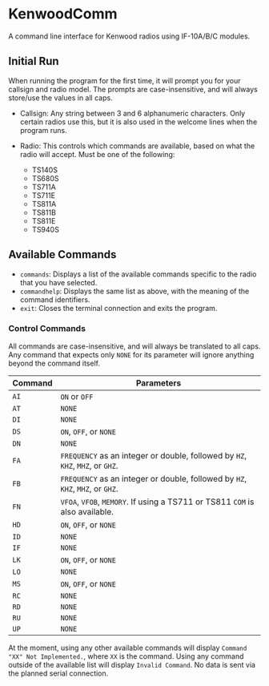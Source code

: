 # KenwoodComm

A command line interface for Kenwood radios using IF-10A/B/C modules.

## Initial Run

When running the program for the first time, it will prompt you for your callsign and radio model. The prompts are case-insensitive, and will always store/use the values in all caps.

- Callsign: Any string between 3 and 6 alphanumeric characters. Only certain radios use this, but it is also used in the welcome lines when the program runs.

- Radio: This controls which commands are available, based on what the radio will accept. Must be one of the following:
  - TS140S
  - TS680S
  - TS711A
  - TS711E
  - TS811A
  - TS811B
  - TS811E
  - TS940S

## Available Commands

- `commands`: Displays a list of the available commands specific to the radio that you have selected.
- `commandhelp`: Displays the same list as above, with the meaning of the command identifiers.
- `exit`: Closes the terminal connection and exits the program.

### Control Commands

All commands are case-insensitive, and will always be translated to all caps.
Any command that expects only `NONE` for its parameter will ignore anything beyond the command itself.

| Command | Parameters                                                                     |
| ------- | ------------------------------------------------------------------------------ |
| `AI`    | `ON` or `OFF`                                                                  |
| `AT`    | `NONE`                                                                         |
| `DI`    | `NONE`                                                                         |
| `DS`    | `ON`, `OFF`, or `NONE`                                                         |
| `DN`    | `NONE`                                                                         |
| `FA`    | `FREQUENCY` as an integer or double, followed by `HZ`, `KHZ`, `MHZ`, or `GHZ`. |
| `FB`    | `FREQUENCY` as an integer or double, followed by `HZ`, `KHZ`, `MHZ`, or `GHZ`. |
| `FN`    | `VFOA`, `VFOB`, `MEMORY`. If using a TS711 or TS811 `COM` is also available.   |
| `HD`    | `ON`, `OFF`, or `NONE`                                                         |
| `ID`    | `NONE`                                                                         |
| `IF`    | `NONE`                                                                         |
| `LK`    | `ON`, `OFF`, or `NONE`                                                         |
| `LO`    | `NONE`                                                                         |
| `MS`    | `ON`, `OFF`, or `NONE`                                                         |
| `RC`    | `NONE`                                                                         |
| `RD`    | `NONE`                                                                         |
| `RU`    | `NONE`                                                                         |
| `UP`    | `NONE`                                                                         |

At the moment, using any other available commands will display `Command "XX" Not Implemented.`, where `XX` is the command.
Using any command outside of the available list will display `Invalid Command`.
No data is sent via the planned serial connection.
